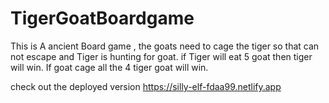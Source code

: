 # TigerGoatBoardgame
This is A ancient Board game , the goats need to cage the tiger so that can not escape
and Tiger is hunting for goat. if Tiger will eat 5 goat then tiger will win. If goat cage all the 4 tiger goat will win.

check out the deployed version
https://silly-elf-fdaa99.netlify.app
